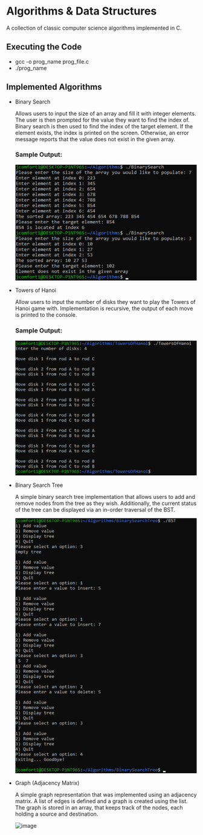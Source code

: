 # Algorithms & Data Structures
A collection of classic computer science algorithms implemented in C.

## Executing the Code

- gcc -o prog_name prog_file.c
- ./prog_name

## Implemented Algorithms

- Binary Search

  Allows users to input the size of an array and fill it with integer elements. The user is then prompted for the value they want to find the index of. Binary search is then used to find the index of the target element. If the element exists, the index is printed on the screen. Otherwise, an error message reports that the value does not exist in the given array.

  ### Sample Output:
  ![Sample image depicting the output of the binary search executable](Images/BinarySearchProgramOutput.png)

- Towers of Hanoi

  Allow users to input the number of disks they want to play the Towers of Hanoi game with. Implementation is recursive, the output of each move is printed to the console.

  ### Sample Output:
  ![Sample image depicting the output of the towers of hanoi executable](Images/TowersOfHanoi.png)

- Binary Search Tree
 
  A simple binary search tree implementation that allows users to add and remove nodes from the tree as they wish. Additionally, the current status of the tree can be displayed via an in-order traversal of the BST. 

  ![Sample image depicting the output of the binary search tree executable](Images/BST.png)

- Graph (Adjacency Matrix)

  A simple graph representation that was implemented using an adjacency matrix. A list of edges is defined and a graph is created using the list. The graph is stored in an array, that keeps track of the nodes, each holding a source and destination.

  ![image](https://github.com/Zenny00/Algorithms/assets/99524099/ba4ebd00-ea50-42cb-ab9d-0eead7cc5f9b)

